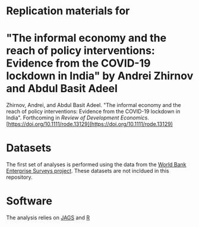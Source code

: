 # Replication materials for 
# "The informal economy and the reach of policy interventions: Evidence from the COVID-19 lockdown in India" by Andrei Zhirnov and Abdul Basit Adeel

Zhirnov, Andrei, and Abdul Basit Adeel. "The informal economy and the reach of policy interventions: Evidence from the COVID-19 lockdown in India". Forthcoming in *Review of Development Economics*. [https://doi.org/10.1111/rode.13129](https://doi.org/10.1111/rode.13129)

# Datasets
The first set of analyses is performed using the data from the [World Bank Enterprise Surveys project](https://www.enterprisesurveys.org/en/data). These datasets are not incldued in this repository.

# Software
The analysis relies on [JAGS](https://mcmc-jags.sourceforge.io/) and [R](https://cran.r-project.org/)


